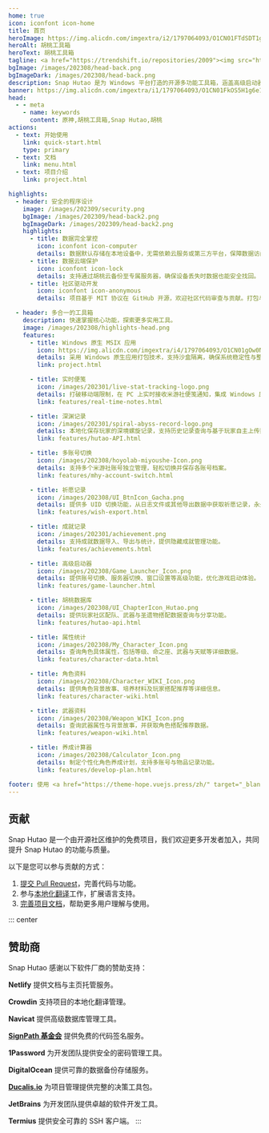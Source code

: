 ```yaml
---
home: true
icon: iconfont icon-home
title: 首页
heroImage: https://img.alicdn.com/imgextra/i2/1797064093/O1CN01FTdSDT1g6e7p1HAv6_!!1797064093.png_.webp
heroAlt: 胡桃工具箱
heroText: 胡桃工具箱
tagline: <a href="https://trendshift.io/repositories/2009"><img src="https://trendshift.io/api/badge/repositories/2009" alt="trend"/></a><br>实用的开源多功能原神工具箱 🧰
bgImage: /images/202308/head-back.png
bgImageDark: /images/202308/head-back.png
description: Snap Hutao 是为 Windows 平台打造的开源多功能工具箱，涵盖高级启动器、祈愿记录导出、实时便笺等功能，全面提升桌面端玩家的游戏体验。
banner: https://img.alicdn.com/imgextra/i1/1797064093/O1CN01FkOS5H1g6e1z8LCaD_!!1797064093.png
head:
  - - meta
    - name: keywords
      content: 原神,胡桃工具箱,Snap Hutao,胡桃
actions:
  - text: 开始使用
    link: quick-start.html
    type: primary
  - text: 文档
    link: menu.html
  - text: 项目介绍
    link: project.html

highlights:
  - header: 安全的程序设计
    image: /images/202309/security.png
    bgImage: /images/202309/head-back2.png
    bgImageDark: /images/202309/head-back2.png
    highlights:
      - title: 数据完全掌控
        icon: iconfont icon-computer
        details: 数据默认存储在本地设备中，无需依赖云服务或第三方平台，保障数据访问的自主性。
      - title: 数据云端保护
        icon: iconfont icon-lock
        details: 支持通过胡桃云备份至专属服务器，确保设备丢失时数据也能安全找回。
      - title: 社区驱动开发
        icon: iconfont icon-anonymous
        details: 项目基于 MIT 协议在 GitHub 开源，欢迎社区代码审查与贡献。打包与发布全流程通过自动化流水线完成，无人工干预，确保安全性与一致性。

  - header: 多合一的工具箱
    description: 快速掌握核心功能，探索更多实用工具。
    image: /images/202308/highlights-head.png
    features:
      - title: Windows 原生 MSIX 应用
        icon: https://img.alicdn.com/imgextra/i4/1797064093/O1CN01gOw0Nk1g6e0yjfAlD_!!1797064093.png_.webp
        details: 采用 Windows 原生应用打包技术，支持沙盒隔离，确保系统稳定性与整洁性。
        link: project.html

      - title: 实时便笺
        icon: /images/202301/live-stat-tracking-logo.png
        details: 打破移动端限制，在 PC 上实时接收米游社便笺通知，集成 Windows 原生通知功能。
        link: features/real-time-notes.html

      - title: 深渊记录
        icon: /images/202301/spiral-abyss-record-logo.png
        details: 本地化保存玩家的深境螺旋记录，支持历史记录查询与基于玩家自主上传数据的统计分析。
        link: features/hutao-API.html

      - title: 多账号切换
        icon: /images/202308/hoyolab-miyoushe-Icon.png
        details: 支持多个米游社账号独立管理，轻松切换并保存各账号档案。
        link: features/mhy-account-switch.html

      - title: 祈愿记录
        icon: /images/202308/UI_BtnIcon_Gacha.png
        details: 提供多 UID 切换功能，从日志文件或其他导出数据中获取祈愿记录，永久保存。
        link: features/wish-export.html

      - title: 成就记录
        icon: /images/202301/achievement.png
        details: 支持成就数据导入、导出与统计，提供隐藏成就管理功能。
        link: features/achievements.html

      - title: 高级启动器
        icon: /images/202308/Game_Launcher_Icon.png
        details: 提供账号切换、服务器切换、窗口设置等高级功能，优化游戏启动体验。
        link: features/game-launcher.html

      - title: 胡桃数据库
        icon: /images/202308/UI_ChapterIcon_Hutao.png
        details: 提供玩家社区配队、武器与圣遗物搭配数据查询与分享功能。
        link: features/hutao-api.html

      - title: 属性统计
        icon: /images/202308/My_Character_Icon.png
        details: 查询角色具体属性，包括等级、命之座、武器与天赋等详细数据。
        link: features/character-data.html

      - title: 角色资料
        icon: /images/202308/Character_WIKI_Icon.png
        details: 提供角色背景故事、培养材料及玩家搭配推荐等详细信息。
        link: features/character-wiki.html

      - title: 武器资料
        icon: /images/202308/Weapon_WIKI_Icon.png
        details: 查询武器属性与背景故事，并获取角色搭配推荐数据。
        link: features/weapon-wiki.html

      - title: 养成计算器
        icon: /images/202308/Calculator_Icon.png
        details: 制定个性化角色养成计划，支持多账号与物品记录功能。
        link: features/develop-plan.html

footer: 使用 <a href="https://theme-hope.vuejs.press/zh/" target="_blank">VuePress Theme Hope</a> 主题构建 | 以开源社区力量为原神 PC 端玩家提供极致的游戏体验
---
```


## 贡献

Snap Hutao 是一个由开源社区维护的免费项目，我们欢迎更多开发者加入，共同提升 Snap Hutao 的功能与质量。

以下是您可以参与贡献的方式：

1. [提交 Pull Request](https://github.com/DGP-Studio/Snap.Hutao/pulls)，完善代码与功能。
2. 参与[本地化翻译](i18n.md)工作，扩展语言支持。
3. [完善项目文档](https://github.com/DGP-Studio/Snap.Hutao.Docs)，帮助更多用户理解与使用。

<!-- @include: star-request.md -->

::: center

## 赞助商

Snap Hutao 感谢以下软件厂商的赞助支持：

<SponsorList />

**Netlify** 提供文档与主页托管服务。

**Crowdin** 支持项目的本地化翻译管理。

**Navicat** 提供高级数据库管理工具。

[**SignPath 基金会**](https://signpath.org/) 提供免费的代码签名服务。

**1Password** 为开发团队提供安全的密码管理工具。

**DigitalOcean** 提供可靠的数据备份存储服务。

[**Ducalis.io**](https://hi.ducalis.io/) 为项目管理提供完整的决策工具包。

**JetBrains** 为开发团队提供卓越的软件开发工具。

**Termius** 提供安全可靠的 SSH 客户端。
:::
